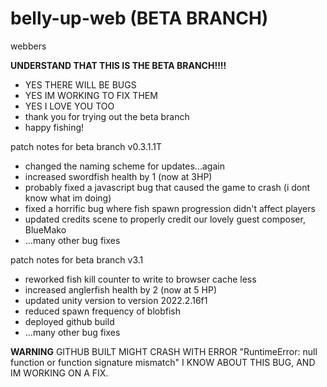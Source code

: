 # belly-up-web (BETA BRANCH)
webbers

**UNDERSTAND THAT THIS IS THE BETA BRANCH!!!!**
* YES THERE WILL BE BUGS
* YES IM WORKING TO FIX THEM
* YES I LOVE YOU TOO 
* thank you for trying out the beta branch
* happy fishing!

patch notes for beta branch v0.3.1.1T
- changed the naming scheme for updates...again
- increased swordfish health by 1 (now at 3HP)
- probably fixed a javascript bug that caused the game to crash (i dont know what im doing)
- fixed a horrific bug where fish spawn progression didn't affect players
- updated credits scene to properly credit our lovely guest composer, BlueMako
- ...many other bug fixes

patch notes for beta branch v3.1
- reworked fish kill counter to write to browser cache less
- increased anglerfish health by 2 (now at 5 HP)
- updated unity version to version 2022.2.16f1
- reduced spawn frequency of blobfish
- deployed github build
- ...many other bug fixes

**WARNING**
GITHUB BUILT MIGHT CRASH WITH ERROR "RuntimeError: null function or function signature mismatch"
I KNOW ABOUT THIS BUG, AND IM WORKING ON A FIX.
